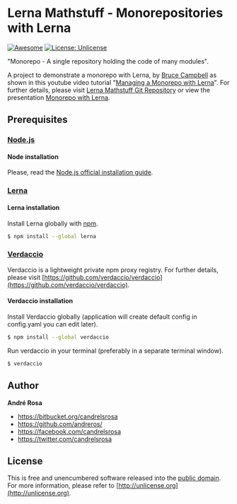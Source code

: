 # Lerna Mathstuff - Monorepositories with Lerna

[![Awesome](https://cdn.rawgit.com/sindresorhus/awesome/d7305f38d29fed78fa85652e3a63e154dd8e8829/media/badge.svg)](https://github.com/andreros/)
[![License: Unlicense](https://img.shields.io/badge/license-Unlicense-blue.svg)](http://unlicense.org/)

"Monorepo - A single repository holding the code of many modules".

A project to demonstrate a monorepo with Lerna, by [Bruce Campbell](https://github.com/eatrocks) as shown in this youtube video tutorial
"[Managing a Monorepo with Lerna](https://www.youtube.com/watch?v=e7VBl4Kra5E)". For further details, please visit
[Lerna Mathstuff Git Repository](https://github.com/eatrocks/lerna-mathstuff) or view the presentation
[Monorepo with Lerna](https://slides.com/eatrocks/monorepos-with-lerna/).


## Prerequisites

### [Node.js](https://nodejs.org/en/download/)

#### Node installation

Please, read the [Node.js official installation guide](https://github.com/nodejs/node/wiki/Installation).

### [Lerna](https://github.com/lerna/lerna)

#### Lerna installation

Install Lerna globally with [npm](https://www.npmjs.com/).

```sh
$ npm install --global lerna
```

### [Verdaccio](https://github.com/verdaccio/verdaccio)

Verdaccio is a lightweight private npm proxy registry. For further details, please visit
[https://github.com/verdaccio/verdaccio](https://github.com/verdaccio/verdaccio).

#### Verdaccio installation

Install Verdaccio globally (application will create default config in config.yaml you can edit later).

```sh
$ npm install --global verdaccio
```

Run verdaccio in your terminal (preferably in a separate terminal window).

```sh
$ verdaccio
```

## Author

**André Rosa**

* <https://bitbucket.org/candrelsrosa>
* <https://github.com/andreros/>
* <https://facebook.com/candrelsrosa>
* <https://twitter.com/candrelsrosa>


## License

This is free and unencumbered software released into the [public domain](UNLICENSE.txt). For more information,
please refer to [http://unlicense.org](http://unlicense.org).
